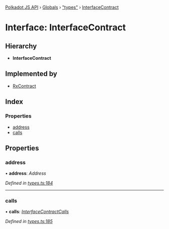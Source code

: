 [Polkadot JS API](../README.md) › [Globals](../globals.md) › ["types"](../modules/_types_.md) › [InterfaceContract](_types_.interfacecontract.md)

# Interface: InterfaceContract

## Hierarchy

* **InterfaceContract**

## Implemented by

* [RxContract](../classes/_rxcontract_.rxcontract.md)

## Index

### Properties

* [address](_types_.interfacecontract.md#address)
* [calls](_types_.interfacecontract.md#calls)

## Properties

###  address

• **address**: *Address*

*Defined in [types.ts:184](https://github.com/polkadot-js/api/blob/a53c924248/packages/api-contract/src/types.ts#L184)*

___

###  calls

• **calls**: *[InterfaceContractCalls](_types_.interfacecontractcalls.md)*

*Defined in [types.ts:185](https://github.com/polkadot-js/api/blob/a53c924248/packages/api-contract/src/types.ts#L185)*
